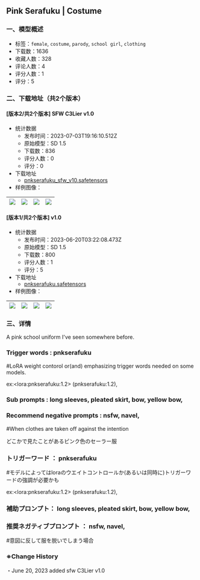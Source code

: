 ## Pink Serafuku | Costume
### 一、模型概述

- 标签：`female`, `costume`, `parody`, `school girl`, `clothing`
- 下载数：1636
- 收藏人数：328
- 评论人数：4
- 评分人数：1
- 评分：5

### 二、下载地址（共2个版本）

#### [版本2/共2个版本] SFW C3Lier v1.0

- 统计数据
  - 发布时间：2023-07-03T19:16:10.512Z
  - 原始模型：SD 1.5
  - 下载数：836
  - 评分人数：0
  - 评分：0
- 下载地址
  - [pnkserafuku_sfw_v10.safetensors](https://civitai.com/api/download/models/99576)
- 样例图像：

| <img src="https://image.civitai.com/xG1nkqKTMzGDvpLrqFT7WA/8cfbd7fa-6906-436d-bba5-3f4c37e6b4c5/width=450/1207872.jpeg" /> | <img src="https://image.civitai.com/xG1nkqKTMzGDvpLrqFT7WA/d4ea0943-affb-4873-95f2-393cf9f08683/width=450/1207903.jpeg" /> | <img src="https://image.civitai.com/xG1nkqKTMzGDvpLrqFT7WA/91f163b5-2736-40cf-809b-36d0adab64d7/width=450/1373032.jpeg" /> | <img src="https://image.civitai.com/xG1nkqKTMzGDvpLrqFT7WA/fedd8240-d0d3-4210-a060-4dbe805d7015/width=450/1375316.jpeg" /> |
| ---- | ---- | ---- | ---- |

#### [版本1/共2个版本] v1.0

- 统计数据
  - 发布时间：2023-06-20T03:22:08.473Z
  - 原始模型：SD 1.5
  - 下载数：800
  - 评分人数：1
  - 评分：5
- 下载地址
  - [pnkserafuku.safetensors](https://civitai.com/api/download/models/95160)
- 样例图像：

| <img src="https://image.civitai.com/xG1nkqKTMzGDvpLrqFT7WA/4c14004a-ed09-42cd-98c3-01b4574b2f55/width=450/1130701.jpeg" /> | <img src="https://image.civitai.com/xG1nkqKTMzGDvpLrqFT7WA/b787f8cd-55c3-4a0e-91f6-f62da0a99a0c/width=450/1130715.jpeg" /> | <img src="https://image.civitai.com/xG1nkqKTMzGDvpLrqFT7WA/559e650a-e7c4-4ceb-89f4-6c6a8513d616/width=450/1130671.jpeg" /> | <img src="https://image.civitai.com/xG1nkqKTMzGDvpLrqFT7WA/5f01fb84-d2a9-4375-8830-63a41bcf5cbf/width=450/1130673.jpeg" /> |
| ---- | ---- | ---- | ---- |


### 三、详情
<p>A pink school uniform I've seen somewhere before.</p><h3 id="heading-303">Trigger words : pnkserafuku</h3><p>#LoRA weight contorol or(and) emphasizing trigger words needed on some models.</p><p>ex:&lt;lora:pnkserafuku:1.2&gt; (pnkserafuku:1.2),</p><h3 id="heading-304">Sub prompts : long sleeves, pleated skirt, bow, yellow bow,</h3><h3 id="heading-305">Recommend negative prompts : nsfw, navel,</h3><p>#When clothes are taken off against the intention</p><p>どこかで見たことがあるピンク色のセーラー服</p><h3 id="heading-306">トリガーワード ： pnkserafuku</h3><p>#モデルによってはloraのウエイトコントロールか(あるいは同時に)トリガーワードの強調が必要かも</p><p>ex:&lt;lora:pnkserafuku:1.2&gt; (pnkserafuku:1.2),</p><h3 id="heading-307">補助プロンプト： long sleeves, pleated skirt, bow, yellow bow,</h3><h3 id="heading-308">推奨ネガティブプロンプト ： nsfw, navel,</h3><p>#意図に反して服を脱いでしまう場合</p><h3 id="heading-309">※Change History</h3><p>・June 20, 2023  added sfw C3Lier v1.0</p>